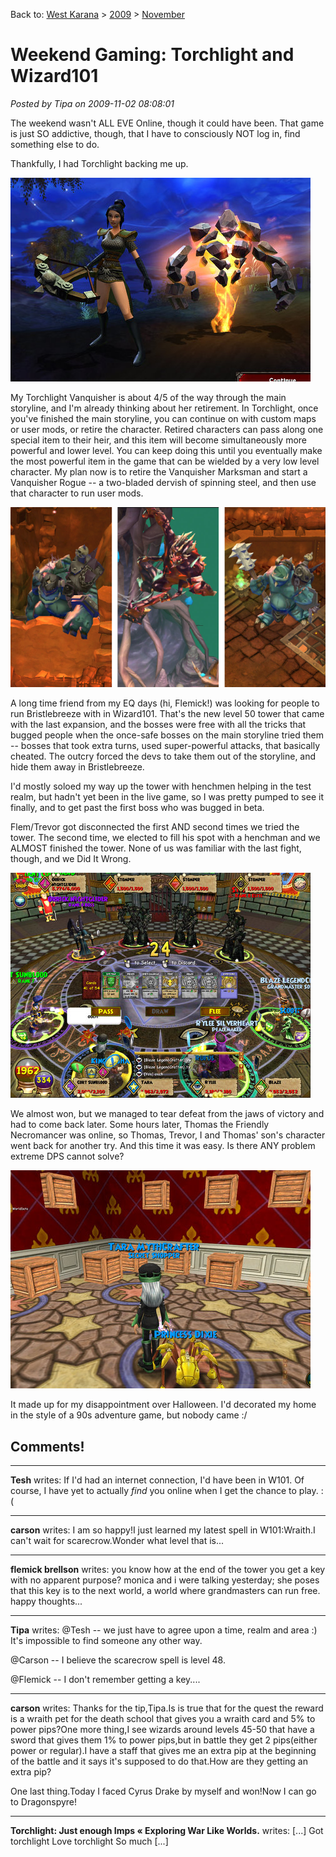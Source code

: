 Back to: [West Karana](/posts/westkarana.md) > [2009](/posts/2009/westkarana.md) > [November](./westkarana.md)
# Weekend Gaming: Torchlight and Wizard101

*Posted by Tipa on 2009-11-02 08:08:01*

The weekend wasn't ALL EVE Online, though it could have been. That game is just SO addictive, though, that I have to consciously NOT log in, find something else to do.

Thankfully, I had Torchlight backing me up.

![Level 21 Vanquisher](../../../uploads/2009/11/Torchlight-2009-11-01-10-48-21-22.jpg "Level 21 Vanquisher")

My Torchlight Vanquisher is about 4/5 of the way through the main storyline, and I'm already thinking about her retirement. In Torchlight, once you've finished the main storyline, you can continue on with custom maps or user mods, or retire the character. Retired characters can pass along one special item to their heir, and this item will become simultaneously more powerful and lower level. You can keep doing this until you eventually make the most powerful item in the game that can be wielded by a very low level character. My plan now is to retire the Vanquisher Marksman and start a Vanquisher Rogue -- a two-bladed dervish of spinning steel, and then use that character to run user mods.

![These guys are not your friends.](../../../uploads/2009/11/torchlight.png "These guys are not your friends.")

A long time friend from my EQ days (hi, Flemick!) was looking for people to run Bristlebreeze with in Wizard101. That's the new level 50 tower that came with the last expansion, and the bosses were free with all the tricks that bugged people when the once-safe bosses on the main storyline tried them -- bosses that took extra turns, used super-powerful attacks, that basically cheated. The outcry forced the devs to take them out of the storyline, and hide them away in Bristlebreeze.

I'd mostly soloed my way up the tower with henchmen helping in the test realm, but hadn't yet been in the live game, so I was pretty pumped to see it finally, and to get past the first boss who was bugged in beta.

Flem/Trevor got disconnected the first AND second times we tried the tower. The second time, we elected to fill his spot with a henchman and we ALMOST finished the tower. None of us was familiar with the last fight, though, and we Did It Wrong.

![Seconds before defeat](../../../uploads/2009/11/WizardGraphicalClient-2009-11-01-16-15-37-45.jpg "Seconds before defeat")

We almost won, but we managed to tear defeat from the jaws of victory and had to come back later. Some hours later, Thomas the Friendly Necromancer was online, so Thomas, Trevor, I and Thomas' son's character went back for another try. And this time it was easy. Is there ANY problem extreme DPS cannot solve?

![Time to Crate](../../../uploads/2009/11/WizardGraphicalClient-2009-10-23-20-45-37-80.jpg "Time to Crate")

It made up for my disappointment over Halloween. I'd decorated my home in the style of a 90s adventure game, but nobody came :/

## Comments!

---

**Tesh** writes: If I'd had an internet connection, I'd have been in W101. Of course, I have yet to actually *find* you online when I get the chance to play. :(

---

**carson** writes: I am so happy!I just learned my latest spell in W101:Wraith.I can't wait for scarecrow.Wonder what level that is...

---

**flemick brellson** writes: you know how at the end of the tower you get a key with no apparent purpose? monica and i were talking yesterday; she poses that this key is to the next world, a world where grandmasters can run free. happy thoughts...

---

**Tipa** writes: @Tesh -- we just have to agree upon a time, realm and area :) It's impossible to find someone any other way.

@Carson -- I believe the scarecrow spell is level 48.

@Flemick -- I don't remember getting a key....

---

**carson** writes: Thanks for the tip,Tipa.Is is true that for the quest the reward is a wraith pet for the death school that gives you a wraith card and 5% to power pips?One more thing,I see wizards around levels 45-50 that have a sword that gives them 1% to power pips,but in battle they get 2 pips(either power or regular).I have a staff that gives me an extra pip at the beginning of the battle and it says it's supposed to do that.How are they getting an extra pip?

One last thing.Today I faced Cyrus Drake by myself and won!Now I can go to Dragonspyre!

---

**Torchlight: Just enough Imps &laquo; Exploring War Like Worlds.** writes: [...] Got torchlight Love torchlight So much [...]

